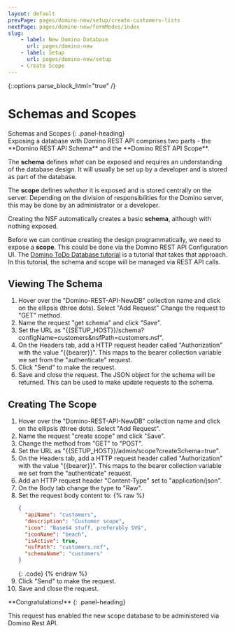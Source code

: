 ```yaml
---
layout: default
prevPage: pages/domino-new/setup/create-customers-lists
nextPage: pages/domino-new/formModes/index
slug:
    - label: New Domino Database
      url: pages/domino-new
    - label: Setup
      url: pages/domino-new/setup
    - Create Scope
---
```


{::options parse_block_html="true" /}

# Schemas and Scopes

<div class="panel panel-info">
Schemas and Scopes
{: .panel-heading}
<div class="panel-body">
Exposing a database with Domino REST API comprises two parts - the **Domino REST API Schema** and the **Domino REST API Scope**.

The **schema** defines _what_ can be exposed and requires an understanding of the database design. It will usually be set up by a developer and is stored as part of the database.

The **scope** defines _whether_ it is exposed and is stored centrally on the server. Depending on the division of responsibilities for the Domino server, this may be done by an administrator or a developer.

Creating the NSF automatically creates a basic **schema**, although with nothing exposed.

Before we can continue creating the design programmatically, we need to expose a **scope**. This could be done via the Domino REST API Configuration UI. The [Domino ToDo Database tutorial](../../todo/index.md) is a tutorial that takes that approach. In this tutorial, the schema and scope will be managed via REST API calls.
</div>
</div>

## Viewing The Schema

1. Hover over the "Domino-REST-API-NewDB" collection name and click on the ellipsis (three dots). Select "Add Request" Change the request to "GET" method.
2. Name the request "get schema" and click "Save".
3. Set the URL as "&#123;&#123;SETUP_HOST&#125;&#125;/schema?configName=customers&nsfPath=customers.nsf".
4. On the Headers tab, add a HTTP request header called "Authorization" with the value "&#123;&#123;bearer&#125;&#125;". This maps to the bearer collection variable we set from the "authenticate" request.
5. Click "Send" to make the request.
6. Save and close the request. The JSON object for the schema will be returned. This can be used to make update requests to the schema.

## Creating The Scope

1. Hover over the "Domino-REST-API-NewDB" collection name and click on the ellipsis (three dots). Select "Add Request".
2. Name the request "create scope" and click "Save".
3. Change the method from "GET" to "POST".
4. Set the URL as "&#123;&#123;SETUP_HOST&#125;&#125;/admin/scope?createSchema=true".
5. On the Headers tab, add a HTTP request header called "Authorization" with the value "&#123;&#123;bearer&#125;&#125;". This maps to the bearer collection variable we set from the "authenticate" request.
6. Add an HTTP request header "Content-Type" set to "application/json".
7. On the Body tab change the type to "Raw".
8. Set the request body content to:
   {% raw %}
    ~~~json
    {
      "apiName": "customers",
      "description": "Customer scope",
      "icon": "Base64 stuff, preferably SVG",
      "iconName": "beach",
      "isActive": true,
      "nsfPath": "customers.nsf",
      "schemaName": "customers"
    }
    ~~~
    {: .code}
    {% endraw %}
9. Click "Send" to make the request.
10. Save and close the request.

<div class="panel panel-success">
**Congratulations!**
{: .panel-heading}
<div class="panel-body">

This request has enabled the new scope database to be administered via Domino Rest API.
</div>
</div>
